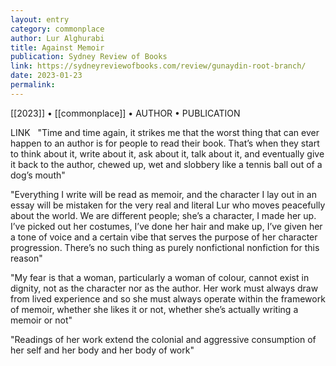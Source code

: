 ```yaml
---
layout: entry
category: commonplace
author: Lur Alghurabi
title: Against Memoir
publication: Sydney Review of Books
link: https://sydneyreviewofbooks.com/review/gunaydin-root-branch/
date: 2023-01-23
permalink:
---
```


[[2023]] • [[commonplace]] • AUTHOR • PUBLICATION

LINK
 
"Time and time again, it strikes me that the worst thing that can ever happen to an author is for people to read their book. That’s when they start to think about it, write about it, ask about it, talk about it, and eventually give it back to the author, chewed up, wet and slobbery like a tennis ball out of a dog’s mouth"

"Everything I write will be read as memoir, and the character I lay out in an essay will be mistaken for the very real and literal Lur who moves peacefully about the world. We are different people; she’s a character, I made her up. I’ve picked out her costumes, I’ve done her hair and make up, I’ve given her a tone of voice and a certain vibe that serves the purpose of her character progression. There’s no such thing as purely nonfictional nonfiction for this reason"

"My fear is that a woman, particularly a woman of colour, cannot exist in dignity, not as the character nor as the author. Her work must always draw from lived experience and so she must always operate within the framework of memoir, whether she likes it or not, whether she’s actually writing a memoir or not"

"Readings of her work extend the colonial and aggressive consumption of her self and her body and her body of work"
